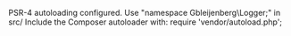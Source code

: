 PSR-4 autoloading configured. Use "namespace Gbleijenberg\Logger;" in src/
Include the Composer autoloader with: require 'vendor/autoload.php';
